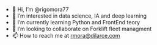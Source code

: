 - 👋 Hi, I’m @rigomora77
- 👀 I’m interested in data science, IA and deep learning
- 🌱 I’m currently learning Python and FrontEnd teory
- 💞️ I’m looking to collaborate on Forklift fleet managment
- 📫 How to reach me at rmora@dilarce.com

<!---
rigomora77/rigomora77 is a ✨ special ✨ repository because its `README.md` (this file) appears on your GitHub profile.
You can click the Preview link to take a look at your changes.
--->

